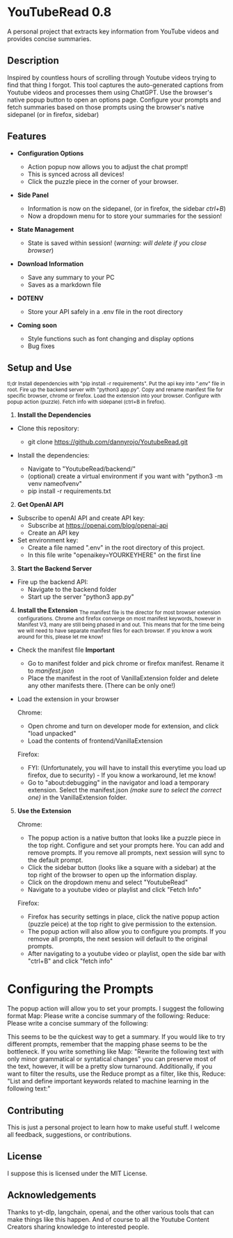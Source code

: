 # YouTubeRead 0.8

A personal project that extracts key information from YouTube videos and provides concise summaries.

## Description

Inspired by countless hours of scrolling through Youtube videos trying to find that thing I forgot.  This tool captures the auto-generated captions from Youtube videos and processes them using ChatGPT.  Use the browser's native popup button to open an options page.  Configure your prompts and fetch summaries based on those prompts using the browser's native sidepanel (or in firefox, sidebar)

## Features

- **Configuration Options**
    - Action popup now allows you to adjust the chat prompt!  
    - This is synced across all devices!
    - Click the puzzle piece in the corner of your browser.

- **Side Panel** 
    - Information is now on the sidepanel, (or in firefox, the sidebar *ctrl+B*)
    - Now a dropdown menu for to store your summaries for the session!

- **State Management**
    - State is saved within session! (*warning: will delete if you close browser*)  

- **Download Information**
    - Save any summary to your PC
    - Saves as a markdown file
   
- **DOTENV**
    - Store your API safely in a .env file in the root directory

- **Coming soon**
    - Style functions such as font changing and display options
    - Bug fixes

## Setup and Use  
<sub>tl;dr Install dependencies with "pip install -r requirements". Put the api key into ".env" file in root.  Fire up the backend server with "python3 app.py". Copy and rename manifest file for specific browser, chrome or firefox. Load the extension into your browser. Configure with popup action (puzzle).  Fetch info with sidepanel (ctrl+B in firefox).</sub>

1.   **Install the Dependencies**

- Clone this repository:
    - git clone https://github.com/dannyrojo/YoutubeRead.git

- Install the dependencies:
    - Navigate to "YoutubeRead/backend/"
    - (optional) create a virtual environment if you want with "python3 -m venv nameofvenv"
    - pip install -r requirements.txt 

2.   **Get OpenAI API**

- Subscribe to openAI API and create API key:
    - Subscribe at https://openai.com/blog/openai-api
    - Create an API key
- Set environment key:
    - Create a file named ".env" in the root directory of this project.  
    - In this file write "openaikey=YOURKEYHERE" on the first line

3.   **Start the Backend Server**

-  Fire up the backend API:
    - Navigate to the backend folder 
    - Start up the server "python3 app.py"

4.  **Install the Extension**
<sub>The manifest file is the director for most browser extension configurations.  Chrome and firefox converge on most manifest keywords, however in Manifest V3, many are still being phased in and out.  This means that for the time being we will need to have separate manifest files for each browser.  If you know a work around for this, please let me know!</sub>

- Check the manifest file **Important** 
    - Go to manifest folder and pick chrome or firefox manifest.  Rename it to *manifest.json* 
    - Place the manifest in the root of VanillaExtension folder and delete any other manifests there. (There can be only one!)

- Load the extension in your browser  
        
    Chrome:
    - Open chrome and turn on developer mode for extension, and click "load unpacked"
    - Load the contents of frontend/VanillaExtension

    Firefox:  
    - FYI: (Unfortunately, you will have to install this everytime you load up firefox, due to security) - If you know a workaround, let me know!
    - Go to "about:debugging" in the navigator and load a temporary extension.   Select the manifest.json *(make sure to select the correct one)* in the VanillaExtension folder.
    
5.  **Use the Extension**

    Chrome: 
    - The popup action is a native button that looks like a puzzle piece in the top right.  Configure and set your prompts here.  You can add and remove prompts.  If you remove all prompts, next session will sync to the default prompt.   
    - Click the sidebar button (looks like a square with a sidebar) at the top right of the browser to open up the information display.
    - Click on the dropdown menu and select "YoutubeRead"
    - Navigate to a youtube video or playlist and click "Fetch Info"


    Firefox:
    - Firefox has security settings in place, click the native popup action (puzzle peice) at the top right to give permission to the extension.
    - The popup action will also allow you to configure you prompts.  If you remove all prompts, the next session will default to the original prompts.
    - After navigating to a youtube video or playlist, open the side bar with "ctrl+B" and click "fetch info"

# Configuring the Prompts

The popup action will allow you to set your prompts.  I suggest the following format
        Map:  Please write a concise summary of the following:
        Reduce:  Please write a concise summary of the following:

This seems to be the quickest way to get a summary. If you would like to try different prompts, remember that the mapping phase seems to be the bottleneck.  If you write something like Map: "Rewrite the following text with only minor grammatical or syntatical changes" you can preserve most of the text, however, it will be a pretty slow turnaround.  Additionally, if you want to filter the results, use the Reduce prompt as a filter, like this, Reduce: "List and define important keywords related to machine learning in the following text:"

## Contributing

This is just a personal project to learn how to make useful stuff.  I welcome all feedback, suggestions, or contributions.

## License

I suppose this is licensed under the MIT License.

## Acknowledgements

Thanks to yt-dlp, langchain, openai, and the other various tools that can make things like this happen.  And of course to all the Youtube Content Creators sharing knowledge to interested people.  